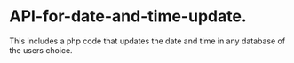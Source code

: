 # API-for-date-and-time-update.
This includes a php code that updates the date and time in any database of the users choice.
